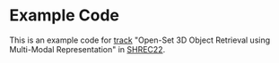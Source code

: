 # Example Code 
This is an example code for [track](https://shrec22.moon-lab.tech/) "Open-Set 3D Object Retrieval using Multi-Modal Representation" in [SHREC22](https://www.shrec.net/).
